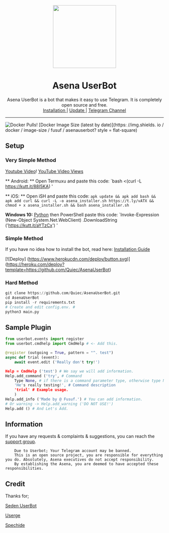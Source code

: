 <div align = "center">
  <img src = "https://i.imgyukle.com/2020/05/29/yBpJsP.jpg" width = "200" height = "200">
  <h1> Asena UserBot </h1>
</div>
<p align = "center">
    Asena UserBot is a bot that makes it easy to use Telegram. It is completely open source and free.
    <br>
        <a href="https://github.com/quiec/AsenaUserBot/blob/master/README.md#installation"> Installation </a> |
        <a href="https://github.com/Quiec/AsenaUserBot/wiki/G%C3%BCncelleme"> Update </a> |
        <a href="https://t.me/AsenaUserBot"> Telegram Channel </a>
    <br>
</p>

----
![Docker Pulls](https://img.shields.io/docker/pulls/fusuf/asenauserbot?style=flat-square)! [Docker Image Size (latest by date)](https: //img.shields. io / docker / image-size / fusuf / asenauserbot? style = flat-square)
## Setup
### Very Simple Method
[Youtube Video](https://www.youtube.com/watch?v=mUUQ53TYqI0)! [YouTube Video Views](https://img.shields.io/youtube/views/mUQ53TYqI0?style=flat-square)

** Android: ** Open Termuxu and paste this code: `bash <(curl -L https://kutt.it/88I5KA) '

** iOS: ** Open iSH and paste this code: `apk update && apk add bash && apk add curl && curl -L -o asena_installer.sh https://t.ly/vATX && chmod + x asena_installer.sh && bash asena_installer.sh`

**Windows 10:** [Python](https://www.microsoft.com/en-us/p/python-38/9mssztt1n39l#activetab=pivot:overviewtab) then PowerShell paste this code: `Invoke-Expression (New-Object System.Net.WebClient) .DownloadString ('https://kutt.it/aYTzCx') '

### Simple Method
If you have no idea how to install the bot, read here: [Installation Guide](https://github.com/Quiec/AsenaUserBot/wiki/Setup/)

[![Deploy] (https://www.herokucdn.com/deploy/button.svg)] (https://heroku.com/deploy?template=https://github.com/Quiec/AsenaUserBot)
### Hard Method
``` python
git clone https://github.com/Quiec/AsenaUserBot.git
cd AsenaUserBot
pip install -r requirements.txt
# Create and edit config.env. #
python3 main.py
```

## Sample Plugin
```python
from userbot.events import register
from userbot.cmdhelp import CmdHelp # <- Add this.

@register (outgoing = True, pattern = "^. test")
async def trial (event):
    await event.edit ('Really don't try!')

Help = CmdHelp ('test') # We say we will add information.
Help.add_command ('try', # Command
    Type None, # if there is a command parameter type, otherwise type None
    'He's really testing!', # Command description
    'trial' # Example usage.
    )
Help.add_info ('Made by @ Fusuf.') # You can add information.
# Or warning -> Help.add_warning ('DO NOT USE!')
Help.add () # And Let's Add.
```

## Information
If you have any requests & complaints & suggestions, you can reach the [support group](https://t.me/AsenaSupport).

```
    Due to Userbot; Your Telegram account may be banned.
    This is an open source project, you are responsible for everything you do. Absolutely, Asena executives do not accept responsibility.
    By establishing the Asena, you are deemed to have accepted these responsibilities.
```

## Credit
Thanks for;

[Seden UserBot](https://github.com/TeamDerUntergang/Telegram-UserBot)

[Userge](https://github.com/UsergeTeam/Userge)

[Spechide](https://github.com/Spechide)
